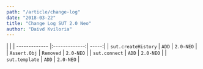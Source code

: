 ```yaml
---
path: "/article/change-log"
date: "2018-03-22"
title: "Change Log SUT 2.0 Neo"
author: "Daivd Kviloria"
---
```


  |   |
  | ------------- |:-------------:| -----:|
  | ```sut.createHistory```      | ```ADD``` | ```2.0-NEO``` |
  | ```Assert.Obj```      | ```Removed```      |   ```2.0-NEO``` |
  | ```sut.connect``` | ```ADD```      |   ```2.0-NEO``` |
  | ```sut.template``` | ```ADD```      |   ```2.0-NEO``` |
